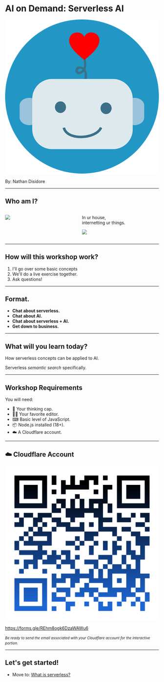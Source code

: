 <style>
  .container {
    display: flex;
  }

  .col {
    flex: 1;
  }

  .caption {
    font-size: 2em;
  }
</style>

# AI on Demand: Serverless AI

![robot with heart](../../images/robot-with-heart.png) <!-- .element height="10%" width="10%" -->

By: Nathan Disidore

---

## Who am I?

<div class="container">
  <div class="col">

![](https://media.graphassets.com/resize=fit:crop,height:500,width:500/output=format:jpg/OnW333tVQmSIT3Os4ae3)

  </div>

  <div class="col">

In ur house,\
internetting ur things.

![](https://www.drupal.org/files/styles/grid-3-2x/public/project-images/cloudflare_logo.png?itok=-EohozIC)

  </div>
</div>

---

## How will this workshop work?

1. I'll go over some basic concepts
2. We'll do a live exercise together.
3. Ask questions!

---

## Format.

- **Chat about serverless.** <!-- .element: class="fragment" -->
- **Chat about AI.** <!-- .element: class="fragment" -->
- **Chat about serverless + AI.** <!-- .element: class="fragment" -->
- **Get down to business.** <!-- .element: class="fragment" -->

---

## What will you learn today?

How serverless concepts can be applied to AI.

Serverless *semantic search* specifically.

---

## Workshop Requirements

You will need:

- 🧢 Your thinking cap.
- 👨‍💻 Your favorite editor.
- ⌨ Basic level of JavaScript.
- 📦 Node.js installed (18+).
- ☁️ A Cloudflare account.

---

## ☁️ Cloudflare Account

![QR Code to CF Account Form](../../images/cf-account-qr-code.png) <!-- .element height="30%" width="30%" -->

https://forms.gle/REhm8ogk6DzaWAWu6

<small>_Be ready to send the email associated with your Cloudflare account for the interactive portion._</small>

---

## Let's get started!

- Move to: [What is serverless?](?p=01-serverless-primer)
